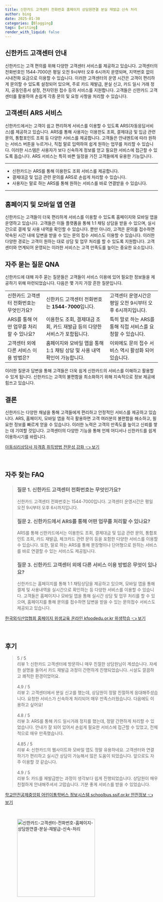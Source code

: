```yaml
---
title: 신한카드 고객센터 전화번호 홈페이지 상담원연결 분실 재발급 신속 처리
author: bing
date: 2025-01-30
categories: [Blogging]
tags: [writing]
render_with_liquid: false
---
```



<h2 id='신한카드_고객센터_안내'>신한카드 고객센터 안내</h2>

<p>신한카드는 고객 편의를 위해 다양한 고객센터 서비스를 제공하고 있습니다. 고객센터의 전화번호인 1544-7000은 평일 오전 9시부터 오후 6시까지 운영되며, 지역번호 없이 시내전화 요금으로 이용할 수 있습니다. 이러한 고객센터의 운영 시간은 고객이 편리하게 문의할 수 있도록 설정되어 있으며, 주로 카드 재발급, 분실 신고, 카드 일시 거래 정지, 공동인증서 설정, 전자민원 접수 등의 서비스를 지원합니다. 고객들은 신한카드 고객센터를 활용하여 손쉽게 각종 문의 및 요청 사항을 처리할 수 있습니다.</p>

<h2 id='고객센터_ARS_서비스'>고객센터 ARS 서비스</h2>

<p>신한카드에서는 고객이 쉽고 편리하게 서비스를 이용할 수 있도록 ARS(자동응답서비스)를 제공하고 있습니다. ARS를 통해 사용자는 이용한도 조회, 결제대금 및 입금 관련 문의, 통합포인트 조회 등 다양한 서비스를 제공합니다. 고객들은 안내멘트에 따라 원하는 서비스 버튼을 누르거나, 직접 말로 입력하여 쉽게 원하는 업무를 처리할 수 있습니다. 이러한 시스템은 사용자가 보다 신속하게 정보를 얻고 필요한 서비스에 접근할 수 있도록 돕습니다. ARS 서비스는 특히 바쁜 일정을 가진 고객들에게 유용한 기능입니다.</p>

<hr />

<ul>
    <li>신한카드는 ARS를 통해 이용한도 조회 서비스를 제공합니다.</li>
    <li>결제대금 및 입금 관련 문의를 ARS로 손쉽게 처리할 수 있습니다.</li>
    <li>사용자는 말로 하는 ARS를 통해 원하는 서비스를 바로 연결받을 수 있습니다.</li>
</ul>

<hr />

<h2 id='홈페이지_및_모바일_앱_연결'>홈페이지 및 모바일 앱 연결</h2>

<p>신한카드는 고객들이 더욱 편리하게 서비스를 이용할 수 있도록 홈페이지와 모바일 앱을 운영하고 있습니다. 고객들은 이들 플랫폼을 통해 1:1 채팅 상담을 받을 수 있으며, 실시간으로 결제 및 사용 내역을 확인할 수 있습니다. 뿐만 아니라, 고객은 문의를 접수하면 약속된 시간 내에 답변을 받을 수 있는 문의 접수 서비스도 이용할 수 있습니다. 이러한 다양한 경로는 고객이 원하는 대로 상담 및 업무 처리를 할 수 있도록 지원합니다. 고객센터와 연계되어 운영되는 이러한 서비스는 고객 만족도를 높이는 중요한 요소입니다.</p>

<h2 id='자주_묻는_질문_QNA'>자주 묻는 질문 QNA</h2>

<p>신한카드에 대해 자주 묻는 질문들은 고객들이 서비스 이용에 있어 필요한 정보들을 제공하기 위해 마련되었습니다. 다음은 몇 가지 가장 흔한 질문입니다.</p>

<table>
    <tr>
        <td>신한카드 고객센터 전화번호는 무엇인가요?</td>
        <td>신한카드 고객센터 전화번호는 <b>1544-7000</b>입니다.</td>
        <td>고객센터 운영시간은 평일 오전 9시부터 오후 6시까지입니다.</td>
    </tr>
    <tr>
        <td>ARS를 통해 어떤 업무를 처리할 수 있나요?</td>
        <td>이용한도 조회, 결제대금 조회, 카드 재발급 등의 다양한 서비스가 포함됩니다.</td>
        <td>특히 말로 하는 ARS를 통해 직접 서비스를 요청할 수 있습니다.</td>
    </tr>
    <tr>
        <td>고객센터 외에 다른 서비스 이용 방법은?</td>
        <td>홈페이지와 모바일 앱을 통해 1:1 채팅 상담 및 사용 내역 확인이 가능합니다.</td>
        <td>이외에도 문의 접수 서비스 역시 활성화 되어있습니다.</td>
    </tr>
</table>

<p>이러한 질문과 답변을 통해 고객들은 더욱 쉽게 신한카드의 서비스를 이해하고 활용할 수 있게 됩니다. 신한카드는 고객의 불편함을 최소화하기 위해 지속적으로 정보 제공에 힘쓰고 있습니다.</p>

<h2 id='결론'>결론</h2>

<p>신한카드는 다양한 채널을 통해 고객들에게 편리하고 안정적인 서비스를 제공하고 있습니다. ARS, 홈페이지, 모바일 앱을 적극 활용하면 고객 여러분의 불편함을 해소하고, 필요한 정보를 빠르게 얻을 수 있습니다. 이러한 노력은 고객의 만족도를 높이고 신뢰를 쌓는 데 기여할 것입니다. 고객센터의 다양한 기능을 통해 언제 어디서나 신한카드를 쉽게 이용하시기를 바랍니다.</p>


<p><a class="click-button" title="아동심리상담사 자격증 취득방법 전문성 강화" href="https://afficreate.github.io/posts/%EC%95%84%EB%8F%99%EC%8B%AC%EB%A6%AC%EC%83%81%EB%8B%B4%EC%82%AC-%EC%9E%90%EA%B2%A9%EC%A6%9D-%EC%B7%A8%EB%93%9D%EB%B0%A9%EB%B2%95-%EC%A0%84%EB%AC%B8%EC%84%B1-%EA%B0%95%ED%99%94/" rel="dofollow">아동심리상담사 자격증 취득방법 전문성 강화 👈 보기</a></p><br>
<h2 id='자주_찾는_FAQ'>자주 찾는 FAQ</h2>
<div itemscope="" itemtype="https://schema.org/FAQPage"> 
<blockquote> 
<div itemscope="" itemprop="mainEntity" itemtype="https://schema.org/Question"> 
<h3 itemprop="name">질문 1. 신한카드 고객센터 전화번호는 무엇인가요?</h3> 
<div itemscope="" itemprop="acceptedAnswer" itemtype="https://schema.org/Answer"> 
<span itemprop="text"> 
<p>신한카드 고객센터 전화번호는 1544-7000입니다. 고객센터 운영시간은 평일 오전 9시부터 오후 6시까지입니다.</p> 
</span> 
</div> 
</div> 

<div itemscope="" itemprop="mainEntity" itemtype="https://schema.org/Question"> 
<h3 itemprop="name">질문 2. 신한카드에서 ARS를 통해 어떤 업무를 처리할 수 있나요?</h3> 
<div itemscope="" itemprop="acceptedAnswer" itemtype="https://schema.org/Answer"> 
<span itemprop="text"> 
<p>ARS를 통해 신한카드에서는 이용한도 조회, 결제대금 및 입금 관련 문의, 통합포인트 조회, 카드 재발급, 체크카드 관련 문의 등을 포함한 다양한 서비스를 이용할 수 있습니다. 또한, 말로 하는 ARS를 통해 문장형이나 단어형으로 원하는 서비스를 바로 연결할 수 있는 서비스도 제공됩니다.</p> 
</span> 
</div> 
</div> 

<div itemscope="" itemprop="mainEntity" itemtype="https://schema.org/Question"> 
<h3 itemprop="name">질문 3. 신한카드 고객센터 외에 다른 서비스 이용 방법은 무엇이 있나요?</h3> 
<div itemscope="" itemprop="acceptedAnswer" itemtype="https://schema.org/Answer"> 
<span itemprop="text"> 
<p>신한카드는 홈페이지를 통해 1:1 채팅상담을 제공하고 있으며, 모바일 앱을 통해 결제 및 사용내역을 실시간으로 확인하는 등 다양한 서비스를 이용할 수 있습니다. 고객들은 홈페이지나 모바일 앱을 통해 실시간 상담 및 업무 처리를 할 수 있으며, 홈페이지를 통해 문의를 접수하면 답변을 받을 수 있는 문의접수 서비스도 제공되고 있습니다.</p> 
</span> 
</div> 
</div> 
</blockquote> 
</div>
<p><a class="click-button" title="한국외식산업협회 홈페이지 위생교육 온라인 kfoodedu.or.kr 위생학습" href="https://afficreate.github.io/posts/%ED%95%9C%EA%B5%AD%EC%99%B8%EC%8B%9D%EC%82%B0%EC%97%85%ED%98%91%ED%9A%8C-%ED%99%88%ED%8E%98%EC%9D%B4%EC%A7%80-%EC%9C%84%EC%83%9D%EA%B5%90%EC%9C%A1-%EC%98%A8%EB%9D%BC%EC%9D%B8-kfoodedu.or.kr-%EC%9C%84%EC%83%9D%ED%95%99%EC%8A%B5/" rel="dofollow">한국외식산업협회 홈페이지 위생교육 온라인 kfoodedu.or.kr 위생학습 👈 보기</a></p><br>
<h2 id='후기'>후기</h2>
<div itemscope itemtype="https://schema.org/Product">
  <blockquote>
  <div itemprop="review" itemscope itemtype="https://schema.org/Review">
      <div itemprop="reviewRating" itemscope itemtype="https://schema.org/Rating"> <span itemprop="ratingValue">5</span> / <span itemprop="bestRating">5</span> </div>
      <span itemprop="reviewBody">리뷰 1: 신한카드 고객센터에 방문하니 매우 친절한 상담원님이 계셨습니다. 자세한 설명을 들어서 카드 재발급 과정이 간편하게 진행되었습니다. 시설도 깔끔하고 쾌적한 환경이었어요.</span>
  </div>
  <br>
  <div itemprop="review" itemscope itemtype="https://schema.org/Review">
      <div itemprop="reviewRating" itemscope itemtype="https://schema.org/Rating"> <span itemprop="ratingValue">4.9</span> / <span itemprop="bestRating">5</span> </div>
      <span itemprop="reviewBody">리뷰 2: 고객센터에서 분실 신고를 했는데, 상담원이 정말 친절하게 응대해주셨습니다. 요청한 서비스가 신속하게 처리되어 매우 만족스러웠습니다. 다음에도 이용하고 싶어요!</span>
  </div>
  <br>
  <div itemprop="review" itemscope itemtype="https://schema.org/Review">
      <div itemprop="reviewRating" itemscope itemtype="https://schema.org/Rating"> <span itemprop="ratingValue">4.8</span> / <span itemprop="bestRating">5</span> </div>
      <span itemprop="reviewBody">리뷰 3: ARS를 통해 카드 일시거래 정지를 했는데, 정말 간편하게 처리할 수 있었습니다. 안내가 잘 되어 있어서 손쉽게 필요한 서비스에 접근할 수 있었고, 전체적으로 매우 만족했습니다.</span>
  </div>
  <br>
  <div itemprop="review" itemscope itemtype="https://schema.org/Review">
      <div itemprop="reviewRating" itemscope itemtype="https://schema.org/Rating"> <span itemprop="ratingValue">4.85</span> / <span itemprop="bestRating">5</span> </div>
      <span itemprop="reviewBody">리뷰 4: 신한카드의 웹사이트와 모바일 앱도 정말 유용하네요. 고객센터와 연결하기가 편리하고 실시간 상담이 가능해서 많은 도움이 되었습니다. 앞으로도 자주 이용할 것 같습니다.</span>
  </div>
  <br>
  <div itemprop="review" itemscope itemtype="https://schema.org/Review">
      <div itemprop="reviewRating" itemscope itemtype="https://schema.org/Rating"> <span itemprop="ratingValue">4.9</span> / <span itemprop="bestRating">5</span> </div>
      <span itemprop="reviewBody">리뷰 5: 카드를 재발급받는 과정이 생각보다 쉽게 진행되었습니다. 상담원이 매우 친절하게 안내해주셔서 고맙습니다. 기분 좋게 서비스를 받을 수 있었습니다.</span>
  </div>
  </blockquote>
</div>
<p><a class="click-button" title="학교안전공제중앙회 어린이통학버스 정보시스템 schoolbus.ssif.or.kr 안전정보" href="https://afficreate.github.io/posts/%ED%95%99%EA%B5%90%EC%95%88%EC%A0%84%EA%B3%B5%EC%A0%9C%EC%A4%91%EC%95%99%ED%9A%8C-%EC%96%B4%EB%A6%B0%EC%9D%B4%ED%86%B5%ED%95%99%EB%B2%84%EC%8A%A4-%EC%A0%95%EB%B3%B4%EC%8B%9C%EC%8A%A4%ED%85%9C-schoolbus.ssif.or.kr-%EC%95%88%EC%A0%84%EC%A0%95%EB%B3%B4/" rel="dofollow">학교안전공제중앙회 어린이통학버스 정보시스템 schoolbus.ssif.or.kr 안전정보 👈 보기</a></p><br>
<figure class="image"><img src="https://afficreate.github.io/assets/img/thumbnail/신한카드-고객센터-전화번호-홈페이지-상담원연결-분실-재발급-신속-처리.webp" alt="신한카드-고객센터-전화번호-홈페이지-상담원연결-분실-재발급-신속-처리" width="256" height="256"></figure>